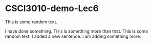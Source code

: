# CSCI3010-demo-Lec6

This is some random text.

I have done something. THis is something more than that.
This is some random text.  I added a new sentence. I am adding something more.
